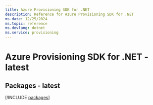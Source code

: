 ```yaml
---
title: Azure Provisioning SDK for .NET
description: Reference for Azure Provisioning SDK for .NET
ms.date: 12/25/2024
ms.topic: reference
ms.devlang: dotnet
ms.service: provisioning
---
```

# Azure Provisioning SDK for .NET - latest
## Packages - latest
[!INCLUDE [packages](provisioning-index.md)]